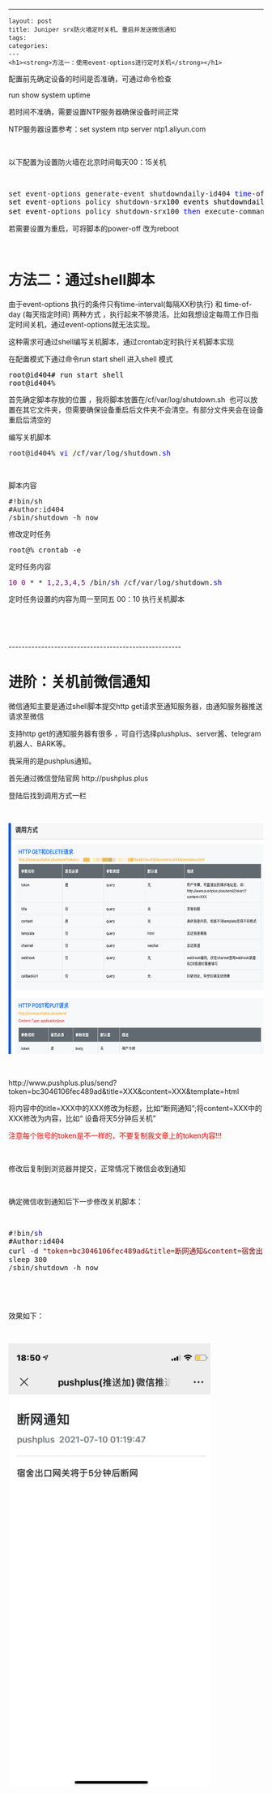 ---
    layout: post
    title: Juniper srx防火墙定时关机、重启并发送微信通知
    tags:
    categories:
    ---
    <h1><strong>方法一：使用event-options进行定时关机</strong></h1>
<p>配置前先确定设备的时间是否准确，可通过命令检查</p>
<p>run show system uptime</p>
<p>若时间不准确，需要设置NTP服务器确保设备时间正常</p>
<p>NTP服务器设置参考：set system ntp server ntp1.aliyun.com</p>
<p>&nbsp;</p>
<p>以下配置为设置防火墙在北京时间每天00：15关机</p>
<p>&nbsp;</p>
<div class="cnblogs_code">
<pre>set event-options generate-event shutdowndaily-id404 <span style="color: #0000ff;">time</span>-of-day <span style="color: #800000;">"</span><span style="color: #800000;">00:15:00 +0800</span><span style="color: #800000;">"</span><span style="color: #000000;">
set event</span>-options policy shutdown-<span style="color: #000000;">srx100 events shutdowndaily-id404
set event</span>-options policy shutdown-srx100 <span style="color: #0000ff;">then</span> execute-commands commands <span style="color: #800000;">"</span><span style="color: #800000;">request system power-off</span><span style="color: #800000;">"</span>　　　　　　</pre>
</div>
<p>若需要设置为重启，可将脚本的power-off 改为reboot</p>
<p>&nbsp;</p>
<h1><strong>方法二：通过shell脚本</strong></h1>
<p>由于event-options 执行的条件只有time-interval(每隔XX秒执行) 和 time-of-day (每天指定时间) 两种方式 ，执行起来不够灵活。比如我想设定每周工作日指定时间关机，通过event-options就无法实现。</p>
<p>这种需求可通过shell编写关机脚本，通过crontab定时执行关机脚本实现</p>
<p>在配置模式下通过命令run start shell 进入shell 模式</p>
<div class="cnblogs_code">
<pre><span style="color: #000000;">root@id404# run start shell
root@id404</span>%</pre>
</div>
<p>首先确定脚本存放的位置 ，我将脚本放置在/cf/var/log/shutdown.sh &nbsp;也可以放置在其它文件夹，但需要确保设备重启后文件夹不会清空。有部分文件夹会在设备重启后清空的</p>
<p>编写关机脚本</p>
<div class="cnblogs_code">
<pre>root@id404% <span style="color: #0000ff;">vi</span> /cf/var/log/shutdown.<span style="color: #0000ff;">sh</span></pre>
</div>
<p>&nbsp;</p>
<p>脚本内容</p>
<div class="cnblogs_code">
<pre>#!bin/sh<br />#Author:id404<br />/sbin/shutdown -h now</pre>
</div>
<p>修改定时任务</p>
<div class="cnblogs_code">
<pre>root@% crontab -e</pre>
</div>
<p>定时任务内容</p>
<div class="cnblogs_code">
<pre><span style="color: #800080;">10</span> <span style="color: #800080;">0</span> * * <span style="color: #800080;">1</span>,<span style="color: #800080;">2</span>,<span style="color: #800080;">3</span>,<span style="color: #800080;">4</span>,<span style="color: #800080;">5</span> /bin/<span style="color: #0000ff;">sh</span> /cf/var/log/shutdown.<span style="color: #0000ff;">sh</span></pre>
</div>
<p>定时任务设置的内容为周一至同五 00：10 执行关机脚本</p>
<p>&nbsp;</p>
<p>&nbsp;</p>
<p>-----------------------------------------------------</p>
<h1>进阶：关机前微信通知</h1>
<p>微信通知主要是通过shell脚本提交http get请求至通知服务器，由通知服务器推送请求至微信</p>
<p>支持http get的通知服务器有很多 ，可自行选择plushplus、server酱、telegram机器人、BARK等。</p>
<p>我采用的是pushplus通知。</p>
<p>首先通过微信登陆官网&nbsp;http://pushplus.plus</p>
<p>登陆后找到调用方式一栏</p>
<p>&nbsp;</p>
<p><img src="/images/blog/725676-20210710183401999-1848725155.png" alt="" width="614" height="455" loading="lazy" /></p>
<p>&nbsp;</p>
<p>http://www.pushplus.plus/send?token=bc3046106fec489ad&amp;title=XXX&amp;content=XXX&amp;template=html&nbsp;</p>
<p>将内容中的title=XXX中的XXX修改为标题，比如&ldquo;断网通知&rdquo;;将content=XXX中的XXX修改为内容，比如&ldquo; 设备将天5分钟后关机&rdquo;</p>
<p><span style="color: #ff0000;">注意每个账号的token是不一样的，不要复制我文章上的token内容!!!</span></p>
<p>&nbsp;</p>
<p>修改后复制到浏览器并提交，正常情况下微信会收到通知</p>
<p>&nbsp;</p>
<p>确定微信收到通知后下一步修改关机脚本：</p>
<p>&nbsp;</p>
<div class="cnblogs_code">
<pre>#!bin/<span style="color: #0000ff;">sh</span><span style="color: #000000;">
#Author:id404
curl </span>-d <span style="color: #800000;">"token=bc3046106fec489ad&amp;title=断网通知&amp;content=宿舍出口将于5分钟后关闭&amp;template=html" http://www.pushplus.plus/send</span>
sleep 300
/sbin/shutdown -h now</pre>
</div>
<p>&nbsp;</p>
<p>&nbsp;</p>
<p>效果如下：</p>
<p>&nbsp;</p>
<p><img src="/images/blog/725676-20210710185353405-1522104842.png" alt="" width="399" height="874" loading="lazy" /></p>
<p>&nbsp;</p>
    
